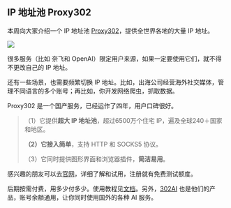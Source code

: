 ## IP 地址池 Proxy302

本周向大家介绍一个 IP 地址池 [Proxy302](https://www.proxy302.com/)，提供全世界各地的大量 IP 地址。

![](https://cdn.beekka.com/blogimg/asset/202408/bg2024081401.webp)

很多服务（比如 奈飞和 OpenAI）限定用户来源，如果一定要使用它们，就不得不更改自己的 IP 地址。

还有一些场景，也需要频繁切换 IP 地址。比如，出海公司经营海外社交媒体，管理不同语言的多个账号；再比如，你开发网络爬虫，抓取数据。

Proxy302 是一个国产服务，已经运作了四年，用户口碑很好。

> （1）它提供**超大 IP 地址池**，超过6500万个住宅 IP，遍及全球240＋国家和地区。
> 
> **（2）它接入简单**，支持 HTTP 和 SOCKS5 协议。
> 
> （3）它同时提供图形界面和浏览器插件，**简洁易用**。

感兴趣的朋友可以去[官网](https://www.proxy302.com/)，详细了解和试用，注册就有免费测试额度。

后期按需付费，用多少付多少。使用教程见[文档](https://proxy302.helplook.com/)。另外，[302AI](https://302.ai/) 也是他们的产品，账号余额通用，让你同时使用国外的各种 AI 服务。
